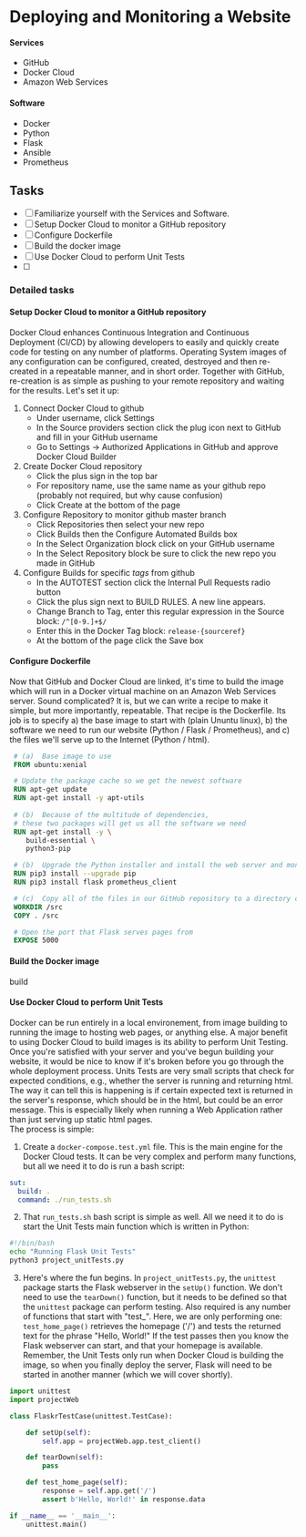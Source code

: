 # Deploying and Monitoring a Website

#### Services
 - GitHub
 - Docker Cloud
 - Amazon Web Services

#### Software
 - Docker
 - Python
 - Flask
 - Ansible
 - Prometheus

## Tasks
 - [ ] Familiarize yourself with the Services and Software.
 - [ ] Setup Docker Cloud to monitor a GitHub repository
 - [ ] Configure Dockerfile 
 - [ ] Build the docker image
 - [ ] Use Docker Cloud to perform Unit Tests
 - [ ] 

### Detailed tasks
#### Setup Docker Cloud to monitor a GitHub repository
Docker Cloud enhances Continuous Integration and Continuous Deployment (CI/CD) by allowing developers to easily and quickly create code for testing on any number of platforms.  Operating System images of any configuration can be configured, created, destroyed and then re-created in a repeatable manner, and in short order.  Together with GitHub, re-creation is as simple as pushing to your remote repository and waiting for the results.  Let's set it up:
1. Connect Docker Cloud to github
    - Under username, click Settings
    - In the Source providers section click the plug icon next to GitHub and fill in your GitHub username
    - Go to Settings -> Authorized Applications in GitHub and approve Docker Cloud Builder
2. Create Docker Cloud repository
    - Click the plus sign in the top bar
    - For repository name, use the same name as your github repo (probably not required, but why cause confusion)
    - Click Create at the bottom of the page
3. Configure Repository to monitor github master branch
    - Click Repositories then select your new repo
    - Click Builds then the Configure Automated Builds box
    - In the Select Organization block click on your GitHub username
    - In the Select Repository block be sure to click the new repo you made in GitHub
4. Configure Builds for specific *tags* from github
    - In the AUTOTEST section click the Internal Pull Requests radio button
    - Click the plus sign next to BUILD RULES.  A new line appears.
    - Change Branch to Tag, enter this regular expression in the Source block:  `/^[0-9.]+$/`
    - Enter this in the Docker Tag block:  `release-{sourceref}`
    - At the bottom of the page click the Save box

#### Configure Dockerfile
Now that GitHub and Docker Cloud are linked, it's time to build the image which will run in a Docker virtual machine on an Amazon Web Services server.  Sound complicated?  It is, but we can write a recipe to make it simple, but more importantly, repeatable.  That recipe is the Dockerfile.  Its job is to specify a) the base image to start with (plain Ununtu linux), b) the software we need to run our website (Python / Flask / Prometheus), and c) the files we'll serve up to the Internet (Python / html).

```Dockerfile
 # (a)  Base image to use
 FROM ubuntu:xenial 

 # Update the package cache so we get the newest software
 RUN apt-get update
 RUN apt-get install -y apt-utils
 
 # (b)  Because of the multitude of dependencies,
 # these two packages will get us all the software we need
 RUN apt-get install -y \
    build-essential \
    python3-pip

 # (b)  Upgrade the Python installer and install the web server and monitoring software
 RUN pip3 install --upgrade pip
 RUN pip3 install flask prometheus_client

 # (c)  Copy all of the files in our GitHub repository to a directory on the Docker image (Ansible playbook / website pages / prometheus files)
 WORKDIR /src
 COPY . /src

 # Open the port that Flask serves pages from
 EXPOSE 5000
```

#### Build the Docker image
build

#### Use Docker Cloud to perform Unit Tests
Docker can be run entirely in a local environement, from image building to running the image to hosting web pages, or anything else.  A major benefit to using Docker Cloud to build images is its ability to perform Unit Testing.    
Once you're satisfied with your server and you've begun building your website, it would be nice to know if it's broken before you go through the whole deployment process.  Units Tests are very small scripts that check for expected conditions, e.g., whether the server is running and returning html.  The way it can tell this is happening is if certain expected text is returned in the server's response, which should be in the html, but could be an error message.  This is especially likely when running a Web Application rather than just serving up static html pages.    
The process is simple:
1. Create a `docker-compose.test.yml` file.  This is the main engine for the Docker Cloud tests.  It can be very complex and perform many functions, but all we need it to do is run a bash script:
```yaml
sut:
  build: .
  command: ./run_tests.sh
```
2. That `run_tests.sh` bash script is simple as well.  All we need it to do is start the Unit Tests main function which is written in Python:
```bash
#!/bin/bash
echo "Running Flask Unit Tests"
python3 project_unitTests.py
```
3. Here's where the fun begins.  In `project_unitTests.py`, the `unittest` package starts the Flask webserver in the `setUp()` function.  We don't need to use the `tearDown()` function, but it needs to be defined so that the `unittest` package can perform testing.  Also required is any number of functions that start with "test_".  Here, we are only performing one:    
`test_home_page()` retrieves the homepage ('/') and tests the returned text for the phrase "Hello, World!"  If the test passes then you know the Flask webserver can start, and that your homepage is available.   
Remember, the Unit Tests only run when Docker Cloud is building the image, so when you finally deploy the server, Flask will need to be started in another manner (which we will cover shortly).
```python
import unittest
import projectWeb

class FlaskrTestCase(unittest.TestCase):

    def setUp(self):
        self.app = projectWeb.app.test_client()

    def tearDown(self):
        pass

    def test_home_page(self):
        response = self.app.get('/')
        assert b'Hello, World!' in response.data

if __name__ == '__main__':
    unittest.main()
```
